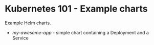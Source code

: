 # Kubernetes 101 - Example charts

Example Helm charts.

- _my-awesome-app_ - simple chart containing a Deployment and a Service
